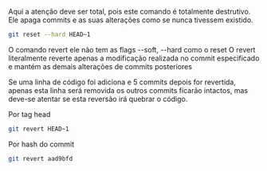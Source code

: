 Aqui a atenção deve ser total, pois este comando
é totalmente destrutivo. Ele apaga commits e as
suas alterações como se nunca tivessem existido.
```sh
git reset --hard HEAD~1
```

O comando revert ele não tem as flags --soft,
--hard como o reset
O revert literalmente reverte apenas a modificação 
realizada no commit especificado e mantém as 
demais alterações de commits posteriores

Se uma linha de código foi adiciona e 5 commits
depois for revertida, apenas esta linha será removida
os outros commits ficarão intactos, mas deve-se atentar
se esta reversão irá quebrar o código.

Por tag head
```sh
git revert HEAD~1
```
Por hash do commit
```sh
git revert aad9bfd
```